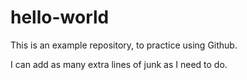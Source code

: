 # hello-world
This is an example repository, to practice using Github.

I can add as many extra lines of junk as I need to do.
